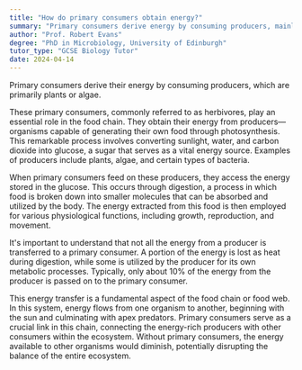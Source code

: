 ```yaml
---
title: "How do primary consumers obtain energy?"
summary: "Primary consumers derive energy by consuming producers, mainly plants or algae, forming a crucial part of the food chain in ecosystems."
author: "Prof. Robert Evans"
degree: "PhD in Microbiology, University of Edinburgh"
tutor_type: "GCSE Biology Tutor"
date: 2024-04-14
---
```


Primary consumers derive their energy by consuming producers, which are primarily plants or algae.

These primary consumers, commonly referred to as herbivores, play an essential role in the food chain. They obtain their energy from producers—organisms capable of generating their own food through photosynthesis. This remarkable process involves converting sunlight, water, and carbon dioxide into glucose, a sugar that serves as a vital energy source. Examples of producers include plants, algae, and certain types of bacteria.

When primary consumers feed on these producers, they access the energy stored in the glucose. This occurs through digestion, a process in which food is broken down into smaller molecules that can be absorbed and utilized by the body. The energy extracted from this food is then employed for various physiological functions, including growth, reproduction, and movement.

It's important to understand that not all the energy from a producer is transferred to a primary consumer. A portion of the energy is lost as heat during digestion, while some is utilized by the producer for its own metabolic processes. Typically, only about $10\%$ of the energy from the producer is passed on to the primary consumer.

This energy transfer is a fundamental aspect of the food chain or food web. In this system, energy flows from one organism to another, beginning with the sun and culminating with apex predators. Primary consumers serve as a crucial link in this chain, connecting the energy-rich producers with other consumers within the ecosystem. Without primary consumers, the energy available to other organisms would diminish, potentially disrupting the balance of the entire ecosystem.
    